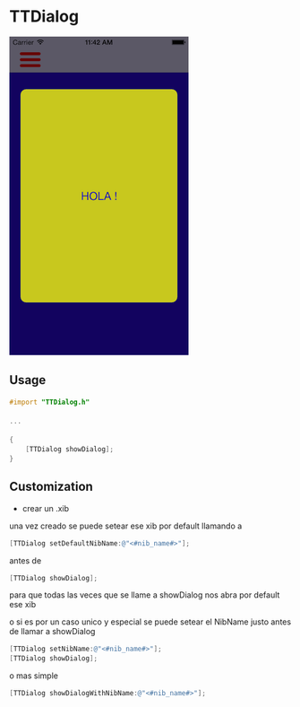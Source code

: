 # TTDialog


![Example](https://github.com/TuteTipito/TTDialog/blob/master/screenshotTTDialog.png)

## Usage
```objective-c
#import "TTDialog.h"

...

{
    [TTDialog showDialog];
}
```

## Customization

* crear un .xib

una vez creado se puede setear ese xib por default llamando a
```objective-c
[TTDialog setDefaultNibName:@"<#nib_name#>"];
```
antes de 
```objective-c
[TTDialog showDialog];
```
para que todas las veces que se llame a showDialog nos abra por default ese xib


o si es por un caso unico y especial se puede setear el NibName justo antes de llamar a showDialog
```objective-c
[TTDialog setNibName:@"<#nib_name#>"];
[TTDialog showDialog];
```
o mas simple
```objective-c
[TTDialog showDialogWithNibName:@"<#nib_name#>"];
```
